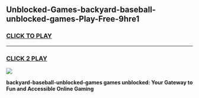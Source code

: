 
## Unblocked-Games-backyard-baseball-unblocked-games-Play-Free-9hre1
<h3>
<a href="https://premium76.site?title=backyard-baseball-unblocked-games&ref=09A">CLICK TO PLAY</a></h3>
<hr>

<h3>
<a href="https://premium76.site?title=backyard-baseball-unblocked-games&ref=09A">CLICK 2 PLAY</a>
  
</h3>

<a href="https://premium76.site?title=backyard-baseball-unblocked-games&ref=09A"><img src="https://clearcache.store/games.png"></a>


**backyard-baseball-unblocked-games games unblocked: Your Gateway to Fun and Accessible Online Gaming**
